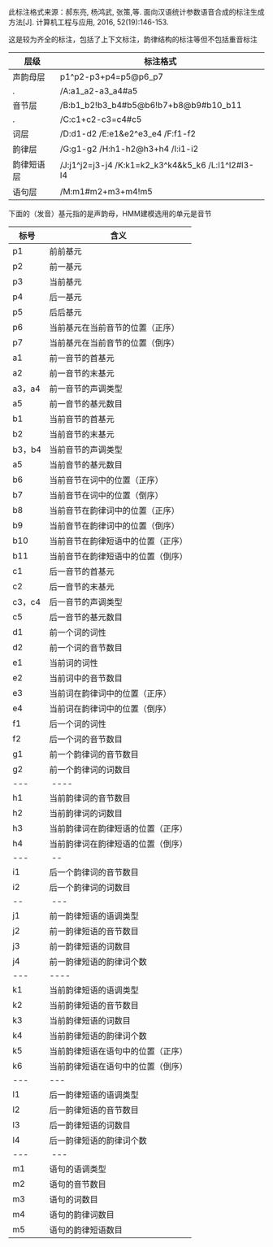 此标注格式来源：郝东亮, 杨鸿武, 张策,等. 面向汉语统计参数语音合成的标注生成方法[J]. 计算机工程与应用, 2016, 52(19):146-153.   

这是较为齐全的标注，包括了上下文标注，韵律结构的标注等但不包括重音标注  

层级  |  标注格式
---- | -----
声韵母层  |  p1^p2-p3+p4=p5@p6_p7
.  |  /A:a1_a2-a3_a4#a5
音节层  |  /B:b1_b2!b3_b4#b5@b6!b7+b8@b9#b10_b11
.  |  /C:c1+c2-c3=c4#c5
词层  |  /D:d1-d2 /E:e1&e2^e3_e4 /F:f1-f2
韵律层  |  /G:g1-g2 /H:h1-h2@h3+h4 /I:i1-i2
韵律短语层  |  /J:j1^j2=j3-j4 /K:k1=k2_k3^k4&k5_k6 /L:l1^l2#l3-l4
语句层  |  /M:m1#m2+m3+m4!m5

下面的（发音）基元指的是声韵母，HMM建模选用的单元是音节

标号  |  含义
---- | ----
p1  |  前前基元
p2  |  前一基元
p3  |  当前基元
p4  |  后一基元
p5  |  后后基元
p6  |  当前基元在当前音节的位置（正序）
p7  |  当前基元在当前音节的位置（倒序） 
a1  |  前一音节的首基元
a2  |  前一音节的末基元
a3，a4  |  前一音节的声调类型
a5  |  前一音节的基元数目
b1  |  当前音节的首基元
b2  |  当前音节的末基元
b3，b4  |  当前音节的声调类型
a5  |  当前音节的基元数目
b6  |  当前音节在词中的位置（正序）
b7  |  当前音节在词中的位置（倒序）
b8  |  当前音节在韵律词中的位置（正序）
b9  |  当前音节在韵律词中的位置（倒序）
b10  |  当前音节在韵律短语中的位置（正序）
b11  |  当前音节在韵律短语中的位置（倒序）
c1  |  后一音节的首基元
c2  |  后一音节的末基元
c3，c4  |  后一音节的声调类型
c5  |  后一音节的基元数目
d1  |  前一个词的词性
d2  |  前一个词的音节数目
e1  |  当前词的词性
e2  |  当前词中的音节数目
e3  |  当前词在韵律词中的位置（正序）
e4  |  当前词在韵律词中的位置（倒序）
f1  |  后一个词的词性
f2  |  后一个词的音节数目
g1  |  前一个韵律词的音节数目
g2  |  前一个韵律词的词数目
 --- |  ----
h1  |  当前韵律词的音节数目
h2  |  当前韵律词的词数目
h3  |  当前韵律词在韵律短语的位置（正序）
h4  |  当前韵律词在韵律短语的位置（倒序）
 --- |  --
i1  |  后一个韵律词的音节数目
i2  |  后一个韵律词的词数目
 -- |  ---
j1  |  前一韵律短语的语调类型
j2  |  前一韵律短语的音节数目
j3  |  前一韵律短语的词数目
j4  |  前一韵律短语的韵律词个数
 --- | ----
k1  |  当前韵律短语的语调类型
k2  |  当前韵律短语的音节数目
k3  |  当前韵律短语的词数目
k4  |  当前韵律短语的韵律词个数
k5  |  当前韵律短语在语句中的位置（正序）
k6  |  当前韵律短语在语句中的位置（倒序）
 --- | ---
l1  |  后一韵律短语的语调类型
l2  |  后一韵律短语的音节数目
l3  |  后一韵律短语的词数目
l4  |  后一韵律短语的韵律词个数
 --- |  ---
m1  |  语句的语调类型
m2  |  语句的音节数目
m3  |  语句的词数目
m4  |  语句的韵律词数目
m5  |  语句的韵律短语数目
